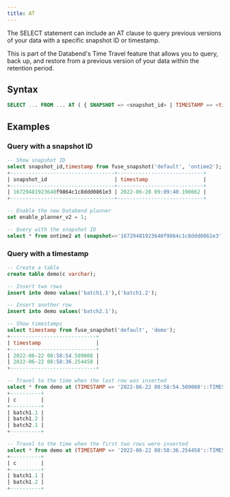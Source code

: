 ```yaml
---
title: AT
---
```


The SELECT statement can include an AT clause to query previous versions of your data with a specific snapshot ID or timestamp.

This is part of the Databend's Time Travel feature that allows you to query, back up, and restore from a previous version of your data within the retention period.

## Syntax

```sql    
SELECT ... FROM ... AT ( { SNAPSHOT => <snapshot_id> | TIMESTAMP => <timestamp> } )
```

## Examples

### Query with a snapshot ID

```sql
-- Show snapshot ID
select snapshot_id,timestamp from fuse_snapshot('default', 'ontime2');
+----------------------------------+----------------------------+
| snapshot_id                      | timestamp                  |
+----------------------------------+----------------------------+
| 16729481923640f9864c1c8ddd0861e3 | 2022-06-28 09:09:40.190662 |
+----------------------------------+----------------------------+

-- Enable the new Databend planner
set enable_planner_v2 = 1;  

-- Query with the snapshot ID
select * from ontime2 at (snapshot=>'16729481923640f9864c1c8ddd0861e3');
```

### Query with a timestamp

```sql
-- Create a table
create table demo(c varchar);

-- Insert two rows
insert into demo values('batch1.1'),('batch1.2');

-- Insert another row
insert into demo values('batch2.1');

-- Show timestamps
select timestamp from fuse_snapshot('default', 'demo'); 
+----------------------------+
| timestamp                  |
+----------------------------+
| 2022-06-22 08:58:54.509008 |
| 2022-06-22 08:58:36.254458 |
+----------------------------+

-- Travel to the time when the last row was inserted
select * from demo at (TIMESTAMP => '2022-06-22 08:58:54.509008'::TIMESTAMP); 
+----------+
| c        |
+----------+
| batch1.1 |
| batch1.2 |
| batch2.1 |
+----------+

-- Travel to the time when the first two rows were inserted
select * from demo at (TIMESTAMP => '2022-06-22 08:58:36.254458'::TIMESTAMP); 
+----------+
| c        |
+----------+
| batch1.1 |
| batch1.2 |
+----------+

```
